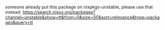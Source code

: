 someone already put this package on nixpkgs-unstable, please use that instead. https://search.nixos.org/packages?channel=unstable&show=tt&from=0&size=50&sort=relevance&type=packages&query=tt
